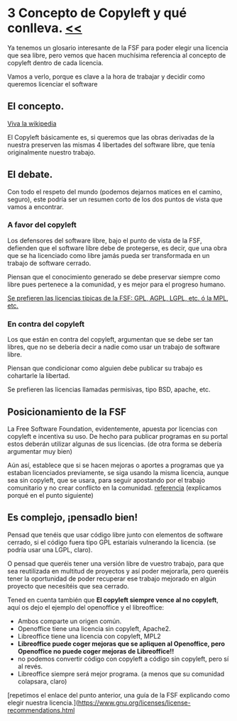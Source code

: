 # 3 Concepto de Copyleft y qué conlleva. [<<](../README.md)

Ya tenemos un glosario interesante de la FSF para poder elegir una licencia que sea libre, pero vemos que hacen muchísima referencia al concepto de copyleft dentro de cada licencia.

Vamos a verlo, porque es clave a la hora de trabajar y decidir como queremos licenciar el software


## El concepto.

[Viva la wikipedia](https://es.wikipedia.org/wiki/Copyleft)

El Copyleft básicamente es, si queremos que las obras derivadas de la nuestra preserven las mismas 4 libertades del software libre, que tenía originalmente nuestro trabajo.

## El debate.

Con todo el respeto del mundo (podemos dejarnos matices en el camino, seguro), este podría ser un resumen corto de los dos puntos de vista que vamos a encontrar.

### A favor del copyleft

Los defensores del software libre, bajo el punto de vista de la FSF, defienden que el software libre debe de protegerse, es decir, que una obra que se ha licenciado como libre jamás pueda ser transformada en un trabajo de software cerrado.

Piensan que el conocimiento generado se debe preservar siempre como libre pues pertenece a la comunidad, y es mejor para el progreso humano.

[Se prefieren las licencias típicas de la FSF: GPL, AGPL, LGPL, etc. ó la MPL, etc.](https://www.gnu.org/licenses/copyleft.es.html)

### En contra del copyleft

Los que están en contra del copyleft, argumentan que se debe ser tan libres, que no se debería decir a nadie como usar un trabajo de software libre.

Piensan que condicionar como alguien debe publicar su trabajo es cohartarle la libertad.

Se prefieren las licencias llamadas permisivas, tipo BSD, apache, etc.

## Posicionamiento de la FSF

La Free Software Foundation, evidentemente, apuesta por licencias con copyleft e incentiva su uso. De hecho para publicar programas en su portal estos deberán utilizar algunas de sus licencias. (de otra forma se debería argumentar muy bien)

Aún así, establece que si se hacen mejoras o aportes a programas que ya estaban licenciados previamente, se siga usando la misma licencia, aunque sea sin copyleft, que se usara, para seguir apostando por el trabajo comunitario y no crear conflicto en la comunidad. [referencia](https://www.gnu.org/licenses/license-recommendations.html) (explicamos porqué en el punto siguiente)

## Es complejo, ¡pensadlo bien!

Pensad que tenéis que usar código libre junto con elementos de software cerrado, si el código fuera tipo GPL estaríais vulnerando la licencia. (se podría usar una LGPL, claro).

O pensad que queréis tener una versión libre de vuestro trabajo, para que sea reutilizada en multitud de proyectos y así poder mejorarla, pero queréis tener la oportunidad de poder recuperar ese trabajo mejorado en algún proyecto que necesitéis que sea cerrado.

Tened en cuenta también que **El copyleft siempre vence al no copyleft**, aquí os dejo el ejemplo del openoffice y el libreoffice:

+ Ambos comparte un origen común.
+ Openoffice tiene una licencia sin copyleft, Apache2.
+ Libreoffice tiene una licencia con copyleft, MPL2
+ **Libreoffice puede coger mejoras que se apliquen al Openoffice, pero Openoffice no puede coger mejoras de Libreoffice!!**
+ no podemos convertir código con copyleft a código sin copyleft, pero sí al revés.
+ Libreoffice siempre será mejor programa. (a menos que su comunidad colapsara, claro)

[repetimos el enlace del punto anterior, una guía de la FSF explicando como elegir nuestra licencia.](https://www.gnu.org/licenses/license-recommendations.html
